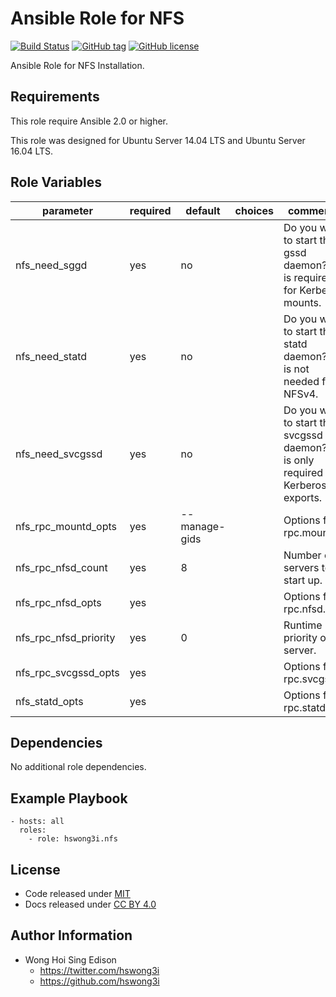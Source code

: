 Ansible Role for NFS
====================

[![Build Status](https://travis-ci.org/pantarei/ansible-role-nfs.svg?branch=master)](https://travis-ci.org/pantarei/ansible-role-nfs)
[![GitHub tag](https://img.shields.io/github/tag/pantarei/ansible-role-nfs.svg)](https://github.com/pantarei/ansible-role-nfs)
[![GitHub license](https://img.shields.io/github/license/pantarei/ansible-role-nfs.svg)](https://github.com/pantarei/ansible-role-nfs/blob/master/LICENSE)

Ansible Role for NFS Installation.

Requirements
------------

This role require Ansible 2.0 or higher.

This role was designed for Ubuntu Server 14.04 LTS and Ubuntu Server 16.04 LTS.

Role Variables
--------------

<table>
<colgroup>
<col width="20%" />
<col width="20%" />
<col width="20%" />
<col width="20%" />
<col width="20%" />
</colgroup>
<thead>
<tr class="header">
<th>parameter</th>
<th>required</th>
<th>default</th>
<th>choices</th>
<th>comments</th>
</tr>
</thead>
<tbody>
<tr class="odd">
<td>nfs_need_sggd</td>
<td>yes</td>
<td>no</td>
<td></td>
<td>Do you want to start the gssd daemon? It is required for Kerberos mounts.</td>
</tr>
<tr class="even">
<td>nfs_need_statd</td>
<td>yes</td>
<td>no</td>
<td></td>
<td>Do you want to start the statd daemon? It is not needed for NFSv4.</td>
</tr>
<tr class="odd">
<td>nfs_need_svcgssd</td>
<td>yes</td>
<td>no</td>
<td></td>
<td>Do you want to start the svcgssd daemon? It is only required for Kerberos exports.</td>
</tr>
<tr class="even">
<td>nfs_rpc_mountd_opts</td>
<td>yes</td>
<td>--manage-gids</td>
<td></td>
<td>Options for rpc.mountd.</td>
</tr>
<tr class="odd">
<td>nfs_rpc_nfsd_count</td>
<td>yes</td>
<td>8</td>
<td></td>
<td>Number of servers to start up.</td>
</tr>
<tr class="even">
<td>nfs_rpc_nfsd_opts</td>
<td>yes</td>
<td></td>
<td></td>
<td>Options for rpc.nfsd.</td>
</tr>
<tr class="odd">
<td>nfs_rpc_nfsd_priority</td>
<td>yes</td>
<td>0</td>
<td></td>
<td>Runtime priority of server.</td>
</tr>
<tr class="even">
<td>nfs_rpc_svcgssd_opts</td>
<td>yes</td>
<td></td>
<td></td>
<td>Options for rpc.svcgssd.</td>
</tr>
<tr class="odd">
<td>nfs_statd_opts</td>
<td>yes</td>
<td></td>
<td></td>
<td>Options for rpc.statd.</td>
</tr>
</tbody>
</table>

Dependencies
------------

No additional role dependencies.

Example Playbook
----------------

    - hosts: all
      roles:
        - role: hswong3i.nfs

License
-------

-   Code released under [MIT](https://github.com/pantarei/ansible-role-nfs/blob/master/LICENSE)
-   Docs released under [CC BY 4.0](http://creativecommons.org/licenses/by/4.0/)

Author Information
------------------

-   Wong Hoi Sing Edison
    -   <a href="https://twitter.com/hswong3i" class="uri" class="uri">https://twitter.com/hswong3i</a>
    -   <a href="https://github.com/hswong3i" class="uri" class="uri">https://github.com/hswong3i</a>

